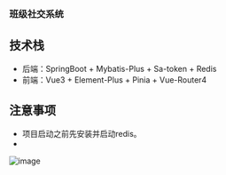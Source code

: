 ### 班级社交系统
## 技术栈
- 后端：SpringBoot + Mybatis-Plus + Sa-token + Redis
- 前端：Vue3 + Element-Plus + Pinia + Vue-Router4

## 注意事项
- 项目启动之前先安装并启动redis。
- 
![image](https://user-images.githubusercontent.com/58594990/232741108-42d0b51f-d187-46a7-8603-4b8ecbf8763f.png)
